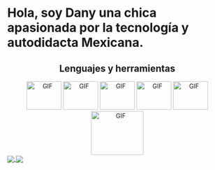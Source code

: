 # Hola, soy Dany una chica apasionada por la tecnología y autodidacta Mexicana.

<div align='center'>
 <h2>Lenguajes y herramientas</h2>
<img height = "65px" width = "80px" alt="GIF" src="https://media.giphy.com/media/XAxylRMCdpbEWUAvr8/giphy.gif" />
<img height = "65px" width = "80px" alt="GIF" src="https://media.giphy.com/media/fsEaZldNC8A1PJ3mwp/giphy.gif" />
<img height = "65px" width = "80px" alt="GIF" src = "https://media.giphy.com/media/ln7z2eWriiQAllfVcn/giphy.gif" />
<img height = "65px" width = "80px" alt="GIF" src = "https://media.giphy.com/media/kH1DBkPNyZPOk0BxrM/giphy.gif" />
<img height = "65px" width = "80px" alt="GIF" src ="https://media.giphy.com/media/Ri2TUcKlaOcaDBxFpY/giphy.gif" />
<img height = "100px" width = "120px" alt="GIF" src="https://media.giphy.com/media/iFmw13LV1hHhViPPWz/giphy.gif" />
 
</div>
<!--[![Top Langs]()](https://github.com/dany-cs/github-readme-stats)-->
<a href="https://github.com/dany-cs/github-readme-stats">
<img align='center' src="https://github-readme-stats.vercel.app/api?username=dany-cs&show_icons=true&theme=radical" />
<img align='center' src="https://github-readme-stats.vercel.app/api/top-langs/?username=dany-cs&layout=compact&theme=radical" />
</a>


<!--
**dany-cs/dany-cs** is a ✨ _special_ ✨ repository because its `README.md` (this file) appears on your GitHub profile.

Here are some ideas to get you started:

- 🔭 I’m currently working on ...
- 🌱 I’m currently learning ...
- 👯 I’m looking to collaborate on ...
- 🤔 I’m looking for help with ...
- 💬 Ask me about ...
- 📫 How to reach me: ...
- 😄 Pronouns: ...
- ⚡ Fun fact: ...
-->
 
